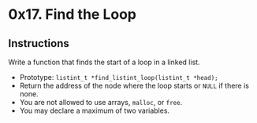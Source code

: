 # 0x17. Find the Loop

## Instructions
Write a function that finds the start of a loop in a linked list.
* Prototype: `listint_t *find_listint_loop(listint_t *head);`
* Return the address of the node where the loop starts or `NULL` if there is none.
* You are not allowed to use arrays, `malloc`, or `free`.
* You may declare a maximum of two variables.
